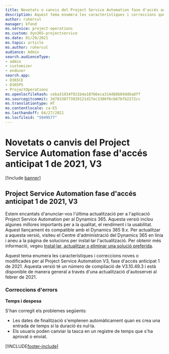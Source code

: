 ```yaml
---
title: Novetats o canvis del Project Service Automation fase d'accés anticipat 1 de 2021, V3
description: Aquest tema enumera les característiques i correccions que estan disponibles a Project Service Automation fase d'accés anticipat 1 de 2021, V3.
author: ruhercul
manager: kfend
ms.service: project-operations
ms.custom: dyn365-projectservice
ms.date: 01/29/2021
ms.topic: article
ms.author: ruhercul
audience: Admin
search.audienceType:
- admin
- customizer
- enduser
search.app:
- D365CE
- D365PS
- ProjectOperations
ms.openlocfilehash: ceba31934f021b4a18766eca314d68b69dd6a8ff
ms.sourcegitcommit: 3d78338773929121d17ec3386f6cb67bfb2272cc
ms.translationtype: HT
ms.contentlocale: ca-ES
ms.lasthandoff: 04/27/2021
ms.locfileid: "5949577"
---
```

# <a name="whats-new-or-changed-in-project-service-automation-early-access-wave-1-2021-v3"></a>Novetats o canvis del Project Service Automation fase d'accés anticipat 1 de 2021, V3

[!include [banner](../includes/psa-now-project-operations.md)]

## <a name="project-service-automation-early-access-wave-1-2021-v3"></a>Project Service Automation fase d'accés anticipat 1 de 2021, V3

Estem encantats d'anunciar-vos l'última actualització per a l'aplicació Project Service Automation per al Dynamics 365. Aquesta versió inclou algunes millores importants per a la qualitat, el rendiment i la usabilitat. Aquest llançament és compatible amb el Dynamics 365 9.x. Per actualitzar a aquesta versió, visiteu el Centre d'administració del Dynamics 365 en línia i aneu a la pàgina de solucions per instal·lar l'actualització. Per obtenir més informació, vegeu [Instal·lar, actualitzar o eliminar una solució preferida](/power-platform/admin/install-remove-preferred-solution).

Aquest tema enumera les característiques i correccions noves o modificades per al Project Service Automation V3, fase d'accés anticipat 1 de 2021. Aquesta versió té un número de compilació de V3.10.49.3 i està disponible de manera general a través d'una actualització d'autoservei al febrer de 2021.


### <a name="bug-fixes"></a>Correccions d'errors

**Temps i despesa**

S'han corregit els problemes següents:

- Les dates de finalització s'emplenen automàticament quan es crea una entrada de temps si la duració és nul·la.
- Els usuaris poden canviar la tasca en un registre de temps que s'ha aprovat o enviat.


[!INCLUDE[footer-include](../includes/footer-banner.md)]